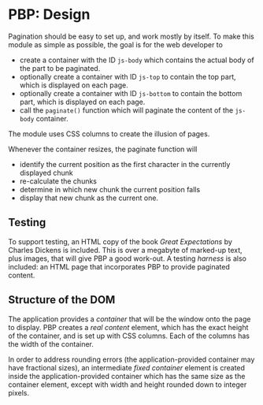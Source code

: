 # PBP: Design

Pagination should be easy to set up, and work mostly by itself. To make this
module as simple as possible, the goal is for the web developer to

- create a container with the ID `js-body` which contains the actual body
  of the part to be paginated.
- optionally create a container with ID `js-top` to contain the top part,
  which is displayed on each page.
- optionally create a container with ID `js-bottom` to contain the bottom
  part, which is displayed on each page.
- call the `paginate()` function which will paginate the content of the
  `js-body` container.

The module uses CSS columns to create the illusion of pages.

Whenever the container resizes, the paginate function will

- identify the current position as the first character in the currently
  displayed chunk
- re-calculate the chunks
- determine in which new chunk the current position falls
- display that new chunk as the current one.

## Testing

To support testing, an HTML copy of the book _Great Expectations_ by
Charles Dickens is included. This is over a megabyte of marked-up text,
plus images, that will give PBP a good work-out. A testing _harness_ is
also included: an HTML page that incorporates PBP to provide paginated
content.

## Structure of the DOM

The application provides a _container_ that will be the window onto the page
to display. PBP creates a _real content_ element, which has the exact height
of the container, and is set up with CSS columns. Each of the columns has the
width of the container.

In order to address rounding errors (the application-provided container may
have fractional sizes), an intermediate _fixed container_ element is created
inside the application-provided container which has the same size as the
container element, except with width and height rounded down to integer
pixels.
